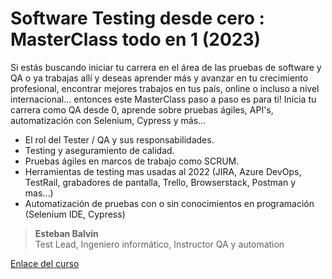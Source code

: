 # Software Testing desde cero : MasterClass todo en 1 (2023)

Si estás buscando iniciar tu carrera en el área de las pruebas de software y QA o ya trabajas allí y deseas aprender más y avanzar en tu crecimiento profesional, encontrar mejores trabajos en tus país, online o incluso a nivel internacional... entonces este MasterClass paso a paso es para ti!
Inicia tu carrera como QA desde 0, aprende sobre pruebas ágiles, API's, automatización con Selenium, Cypress y más...

- El rol del Tester / QA y sus responsabilidades.
- Testing y aseguramiento de calidad.
- Pruebas ágiles en marcos de trabajo como SCRUM.
- Herramientas de testing mas usadas al 2022 (JIRA, Azure DevOps, TestRail, grabadores de pantalla, Trello, Browserstack, Postman y mas...)
- Automatización de pruebas con o sin conocimientos en programación (Selenium IDE, Cypress)

> **Esteban Balvin**  
> Test Lead, Ingeniero informático, Instructor QA y automation

[Enlace del curso](https://www.udemy.com/course/software-testing-desde-cero-a-expertomasterclass-todo-en-1/)
